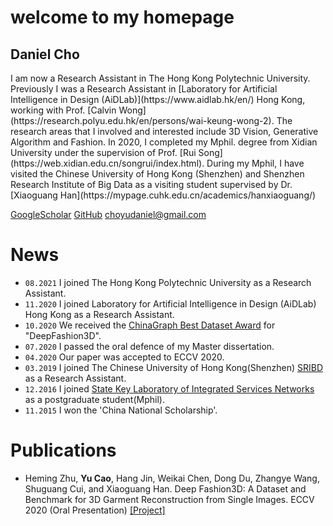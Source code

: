 # welcome to my homepage
## Daniel Cho 

<div class="gird-containre">
<div class="grid grid--p-2">
<div class="cell cell--12 cell--md-auto" markdown="1">
I am now a Research Assistant in The Hong Kong Polytechnic University. Previously I was a Research Assistant in [Laboratory for Artificial Intelligence in Design (AiDLab)](https://www.aidlab.hk/en/) Hong Kong, working with Prof. [Calvin Wong](https://research.polyu.edu.hk/en/persons/wai-keung-wong-2). The research areas that I involved and interested include 3D Vision, Generative Algorithm and Fashion. In 2020, I completed my Mphil. degree from Xidian University under the supervision of Prof. [Rui Song](https://web.xidian.edu.cn/songrui/index.html). During my Mphil, I have visited the Chinese University of Hong Kong (Shenzhen) and Shenzhen Research Institute of Big Data as a visiting student supervised by Dr. [Xiaoguang Han](https://mypage.cuhk.edu.cn/academics/hanxiaoguang/) 
  




[GoogleScholar](https://scholar.google.com.hk/citations?user=jkEWQIYAAAAJ&hl=zh-CN)
[GitHub](https://github.com/DanielCho-HK)
[choyudaniel@gmail.com](mailto:choyudaniel@gmail.com)


# News
* `08.2021` I joined The Hong Kong Polytechnic University as a Research Assistant.
* `11.2020` I joined Laboratory for Artificial Intelligence in Design (AiDLab) Hong Kong as a Research Assistant.
* `10.2020` We received the [ChinaGraph Best Dataset Award](https://sse.cuhk.edu.cn/en/article/755) for "DeepFashion3D".
* `07.2020` I passed the oral defence of my Master dissertation.
* `04.2020` Our paper was accepted to ECCV 2020.
* `03.2019` I joined The Chinese University of Hong Kong(Shenzhen) [SRIBD](http://www.sribd.cn/) as a Research Assistant.
* `12.2016` I joined [State Key Laboratory of Integrated Services Networks](https://isn.xidian.edu.cn/index.htm) as a postgraduate student(Mphil).
* `11.2015` I won the 'China National Scholarship'.


# Publications
* Heming Zhu, **Yu Cao**, Hang Jin, Weikai Chen, Dong Du, Zhangye Wang, Shuguang Cui, and Xiaoguang Han. Deep Fashion3D: A Dataset and Benchmark for 3D Garment Reconstruction from Single Images. ECCV 2020 (Oral Presentation)  [\[Project\]](https://kv2000.github.io/2020/03/25/deepFashion3DRevisited/)
